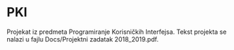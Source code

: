 # PKI

Projekat iz predmeta Programiranje Korisničkih Interfejsa. Tekst projekta se nalazi u fajlu Docs/Projektni zadatak 2018_2019.pdf.
